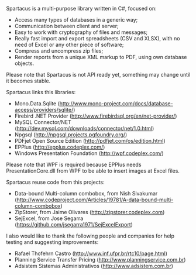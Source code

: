 Spartacus is a multi-purpose library written in C#, focused on:
  - Access many types of databases in a generic way;
  - Communication between client and server;
  - Easy to work with cryptography of files and messages;
  - Really fast import and export spreadsheets (CSV and XLSX), with no need of Excel or any other piece of software;
  - Compress and uncompress zip files;
  - Render reports from a unique XML markup to PDF, using own database objects.

Please note that Spartacus is not API ready yet, something may change until it becomes stable.

Spartacus links this libraries:
  - Mono.Data.Sqlite (http://www.mono-project.com/docs/database-access/providers/sqlite/)
  - Firebird .NET Provider (http://www.firebirdsql.org/en/net-provider/)
  - MySQL Connector/NET (http://dev.mysql.com/downloads/connector/net/1.0.html)
  - Npgsql (http://npgsql.projects.pgfoundry.org/)
  - PDFjet Open Source Edition (http://pdfjet.com/os/edition.html)
  - EPPlus (http://epplus.codeplex.com/)
  - Windows Presentation Foundation (http://wpf.codeplex.com/)
 
Please note that WPF is required because EPPlus needs PresentationCore.dll from WPF to be able to insert images at Excel files.
  
Spartacus reuse code from this projects:
  - Data-bound Multi-column combobox, from Nish Sivakumar (http://www.codeproject.com/Articles/19781/A-data-bound-multi-column-combobox)
  - ZipStorer, from Jaime Olivares (http://zipstorer.codeplex.com)
  - SejExcel, from Jose Segarra (https://github.com/jsegarra1971/SejExcelExport)

I also would like to thank the following people and companies for help testing and suggesting improvements:
  - Rafael Thofehrn Castro (http://www.inf.ufpr.br/rtc10/page.html)
  - Planning Service Transfer Pricing (http://www.planningservice.com.br)
  - Adsistem Sistemas Administrativos (http://www.adsistem.com.br)
